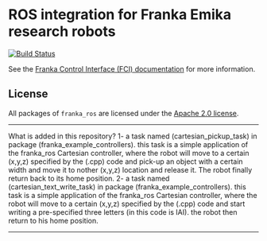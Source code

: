 # ROS integration for Franka Emika research robots

[![Build Status][travis-status]][travis]

See the [Franka Control Interface (FCI) documentation][fci-docs] for more information.

## License

All packages of `franka_ros` are licensed under the [Apache 2.0 license][apache-2.0].

[apache-2.0]: https://www.apache.org/licenses/LICENSE-2.0.html
[fci-docs]: https://frankaemika.github.io/docs
[travis-status]: https://travis-ci.org/frankaemika/franka_ros.svg?branch=kinetic-devel
[travis]: https://travis-ci.org/frankaemika/franka_ros
******************************************************************************************
What is added in this repository?
    1- a task named (cartesian_pickup_task) in package (franka_example_controllers).
       this task is a simple application of the franka_ros Cartesian controller, where the
       robot will move to a certain (x,y,z) specified by the (.cpp) code and pick-up an
       object with a certain width and move it to nother (x,y,z) location and release it.
       The robot finally return back to its home position.
    2- a task named (cartesian_text_write_task) in package (franka_example_controllers).
       this task is a simple application of the franka_ros Cartesian controller, where the
       robot will move to a certain (x,y,z) specified by the (.cpp) code and start writing 
       a pre-specified three letters (in this code is  IAI). the robot then return to his 
       home position.
 ******************************************************************************************
